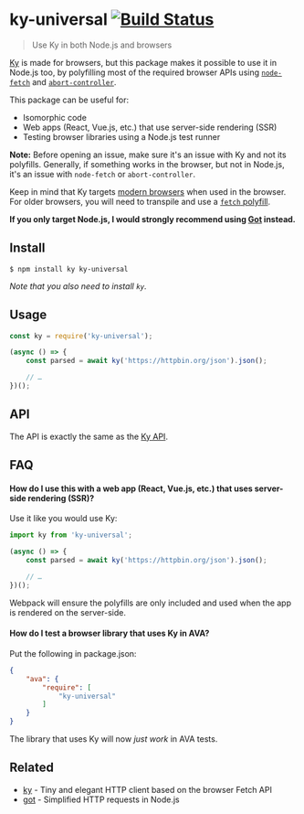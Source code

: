 # ky-universal [![Build Status](https://travis-ci.com/sindresorhus/ky-universal.svg?branch=master)](https://travis-ci.com/sindresorhus/ky-universal)

> Use Ky in both Node.js and browsers

[Ky](https://github.com/sindresorhus/ky) is made for browsers, but this package makes it possible to use it in Node.js too, by polyfilling most of the required browser APIs using [`node-fetch`](https://github.com/bitinn/node-fetch) and [`abort-controller`](https://github.com/mysticatea/abort-controller).

This package can be useful for:
- Isomorphic code
- Web apps (React, Vue.js, etc.) that use server-side rendering (SSR)
- Testing browser libraries using a Node.js test runner

**Note:** Before opening an issue, make sure it's an issue with Ky and not its polyfills. Generally, if something works in the browser, but not in Node.js, it's an issue with `node-fetch` or `abort-controller`.

Keep in mind that Ky targets [modern browsers](https://github.com/sindresorhus/ky#browser-support) when used in the browser. For older browsers, you will need to transpile and use a [`fetch` polyfill](https://github.com/github/fetch).

**If you only target Node.js, I would strongly recommend using [Got](https://github.com/sindresorhus/got) instead.**

## Install

```
$ npm install ky ky-universal
```

*Note that you also need to install `ky`.*

## Usage

```js
const ky = require('ky-universal');

(async () => {
	const parsed = await ky('https://httpbin.org/json').json();

	// …
})();
```

## API

The API is exactly the same as the [Ky API](https://github.com/sindresorhus/ky#api).

## FAQ

#### How do I use this with a web app (React, Vue.js, etc.) that uses server-side rendering (SSR)?

Use it like you would use Ky:

```js
import ky from 'ky-universal';

(async () => {
	const parsed = await ky('https://httpbin.org/json').json();

	// …
})();
```

Webpack will ensure the polyfills are only included and used when the app is rendered on the server-side.

#### How do I test a browser library that uses Ky in AVA?

Put the following in package.json:

```json
{
	"ava": {
		"require": [
			"ky-universal"
		]
	}
}
```

The library that uses Ky will now *just work* in AVA tests.

## Related

- [ky](https://github.com/sindresorhus/ky) - Tiny and elegant HTTP client based on the browser Fetch API
- [got](https://github.com/sindresorhus/got) - Simplified HTTP requests in Node.js
